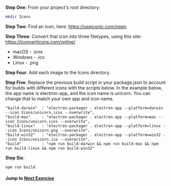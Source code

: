 **Step One**: From your project's root directory:
```sh
mkdir Icons
```
**Step Two**: Find an icon, here: https://useiconic.com/open

**Step Three**: Convert that icon into three filetypes, using this site: https://iconverticons.com/online/
- macOS - .icns
- Windows - .ico
- Linux - .png

**Step Four**: Add each image to the Icons directory.

**Step Five**: Replace the previous build script in your package.json to account for builds with different icons with the scripts below. In the example below, the app name is electron-app, and the icon name is unicorn. You can change that to match your own app and icon name.
```
"build-darwin"  : "electron-packager . electron-app --platform=darwin --icon Icons/unicorn.icns --overwrite",
"build-mas"     : "electron-packager . electron-app --platform=mas --icon Icons/unicorn.icns --overwrite",
"build-linux"   : "electron-packager . electron-app --platform=linux --icon Icons/unicorn.png --overwrite",
"build-win32"   : "electron-packager . electron-app --platform=win32 --icon Icons/unicorn.ico --overwrite",
"build"         : "npm run build-darwin && npm run build-mas && npm run build-linux && npm run build-win32"
```
**Step Six**:
```
npm run build
```

#### Jump to [Next Exercise](7-refresh.md)
